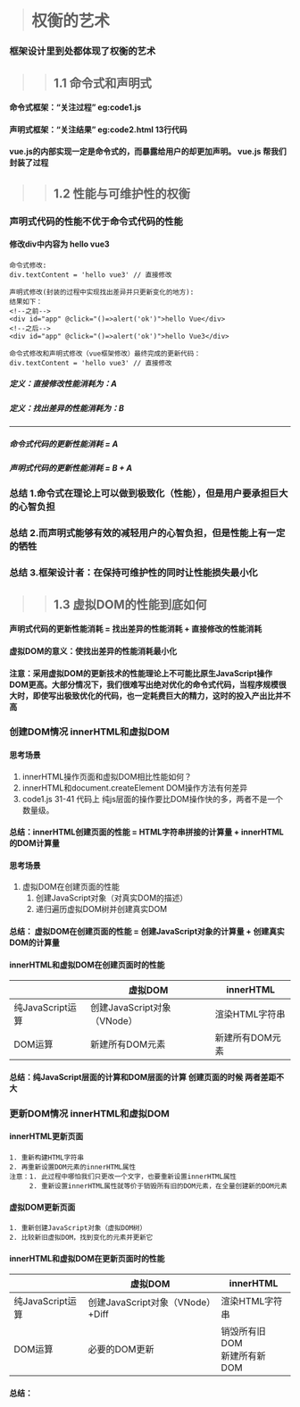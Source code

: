 > # 权衡的艺术
### 框架设计里到处都体现了权衡的艺术
> > ## 1.1 命令式和声明式
#### 命令式框架：“关注过程”  eg:code1.js
#### 声明式框架：“关注结果”  eg:code2.html 13行代码
#### vue.js的内部实现一定是命令式的，而暴露给用户的却更加声明。 vue.js 帮我们封装了过程
> > ## 1.2 性能与可维护性的权衡
### 声明式代码的性能不优于命令式代码的性能
#### 修改div中内容为 hello vue3
```
命令式修改:
div.textContent = 'hello vue3' // 直接修改

声明式修改(封装的过程中实现找出差异并只更新变化的地方):
结果如下：
<!--之前-->
<div id="app" @click="()=>alert('ok')">hello Vue</div>
<!--之后-->
<div id="app" @click="()=>alert('ok')">hello Vue3</div>

命令式修改和声明式修改（vue框架修改）最终完成的更新代码：
div.textContent = 'hello vue3' // 直接修改

```
##### 定义：直接修改性能消耗为：A  
##### 定义：找出差异的性能消耗为：B
***
##### 命令式代码的更新性能消耗 = A
##### 声明式代码的更新性能消耗 = B + A

### 总结 1.命令式在理论上可以做到极致化（性能），但是用户要承担巨大的心智负担
### 总结 2.而声明式能够有效的减轻用户的心智负担，但是性能上有一定的牺牲
### 总结 3.框架设计者：在保持可维护性的同时让性能损失最小化

>>## 1.3 虚拟DOM的性能到底如何
#### 声明式代码的更新性能消耗 = 找出差异的性能消耗 + 直接修改的性能消耗

#### 虚拟DOM的意义：使找出差异的性能消耗最小化
#### 注意：采用虚拟DOM的更新技术的性能理论上不可能比原生JavaScript操作DOM更高。大部分情况下，我们很难写出绝对优化的命令式代码，当程序规模很大时，即使写出极致优化的代码，也一定耗费巨大的精力，这时的投入产出比并不高

### 创建DOM情况 innerHTML和虚拟DOM
#### 思考场景
1. innerHTML操作页面和虚拟DOM相比性能如何？
2. innerHTML和document.createElement DOM操作方法有何差异
3. code1.js 31-41 代码上 纯js层面的操作要比DOM操作快的多，两者不是一个数量级。
#### 总结：innerHTML创建页面的性能 = HTML字符串拼接的计算量 + innerHTML的DOM计算量

#### 思考场景
1. 虚拟DOM在创建页面的性能
    1. 创建JavaScript对象（对真实DOM的描述）
    2. 递归遍历虚拟DOM树并创建真实DOM 
#### 总结： 虚拟DOM在创建页面的性能 = 创建JavaScript对象的计算量 + 创建真实DOM的计算量

#### innerHTML和虚拟DOM在创建页面时的性能
| | 虚拟DOM | innerHTML 
|  ----  | ----  | ----
| 纯JavaScript运算  | 创建JavaScript对象（VNode） | 渲染HTML字符串
| DOM运算  | 新建所有DOM元素 | 新建所有DOM元素

#### 总结：纯JavaScript层面的计算和DOM层面的计算 创建页面的时候 两者差距不大

### 更新DOM情况 innerHTML和虚拟DOM
#### innerHTML更新页面
    1. 重新构建HTML字符串
    2. 再重新设置DOM元素的innerHTML属性
    注意：1. 此过程中哪怕我们只更改一个文字，也要重新设置innerHTML属性
         2. 重新设置innerHTML属性就等价于销毁所有旧的DOM元素，在全量创建新的DOM元素
#### 虚拟DOM更新页面
    1. 重新创建JavaScript对象（虚拟DOM树）
    2. 比较新旧虚拟DOM，找到变化的元素并更新它

#### innerHTML和虚拟DOM在更新页面时的性能
| | 虚拟DOM | innerHTML 
|  ----  | ----  | ----
| 纯JavaScript运算  | 创建JavaScript对象（VNode）+Diff | 渲染HTML字符串
| DOM运算  | 必要的DOM更新 | 销毁所有旧DOM <br /> 新建所有新DOM

#### 总结：